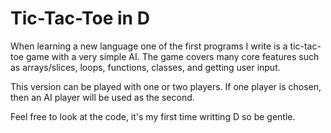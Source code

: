 # Tic-Tac-Toe in D

When learning a new language one of the first programs I write is a tic-tac-toe game with a very simple
AI. The game covers many core features such as arrays/slices, loops, functions, classes, and getting
user input.

This version can be played with one or two players. If one player is chosen, then an AI player will be
used as the second.

Feel free to look at the code, it's my first time writting D so be gentle.
